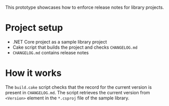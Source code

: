 This prototype showcases how to enforce release notes for library projects. 

# Project setup
- .NET Core project as a sample library project
- Cake script that builds the project and checks `CHANGELOG.md`
- `CHANGELOG.md` contains release notes

# How it works
The `build.cake` script checks that the record for the current version is present in `CHANGELOG.md`. The script retrieves the current version from `<Version>` element in the `*.csproj` file of the sample library. 

